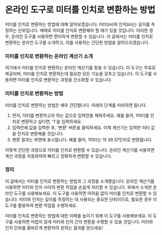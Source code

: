 온라인 도구로 미터를 인치로 변환하는 방법
=======================

미터를 인치로 변환하는 방법에 대해 알아보겠습니다. 미터(m)와 인치(in)는 길이를 측정하는 단위입니다. 때때로 미터를 인치로 변환해야 할 때가 있을 것입니다. 이러한 경우, 온라인 도구를 사용하면 편리하게 변환할 수 있습니다. 이 글에서는 미터를 인치로 변환하는 온라인 도구를 소개하고, 이를 사용하는 간단한 방법을 알려드리겠습니다.

### 미터를 인치로 변환하는 온라인 계산기 소개

여기에서 미터를 인치로 변환하는 온라인 계산기를 찾을 수 있습니다. 이 도구는 무료로 제공되며, 미터를 인치로 변환하는데 필요한 모든 기능을 갖추고 있습니다. 이 도구를 사용하면 미터를 인치로 변환하는 과정을 간소화할 수 있습니다.

### 미터를 인치로 변환하는 방법

미터를 인치로 변환하는 방법은 매우 간단합니다. 아래의 단계를 따라하면 됩니다.

1. 먼저, 미터를 변환하고자 하는 값으로 입력란을 채워주세요. 예를 들어, 1미터를 인치로 변환하고 싶다면, '1'을 입력하세요.
2. 입력란에 값을 입력한 후, '변환' 버튼을 클릭하세요. 이제 계산기는 입력한 미터 값을 인치로 변환해줄 것입니다.
3. 변환 결과는 화면에 표시됩니다. 예를 들어, 1미터는 약 39.37인치로 변환됩니다.

이렇게 간단한 과정으로 미터를 인치로 변환할 수 있습니다. 온라인 계산기를 사용하면 계산 과정을 자동화하여 빠르고 정확하게 변환할 수 있습니다.

### 정리

이 글에서는 미터를 인치로 변환하는 방법과 그 과정을 소개했습니다. 온라인 계산기를 사용하면 미터와 인치 사이의 변환 작업을 손쉽게 처리할 수 있습니다. 위에서 소개한 온라인 도구를 사용해보세요. 이 도구를 사용하면 어려움 없이 미터를 인치로 변환할 수 있습니다. 미터와 인치는 길이를 측정하는 데 사용되는 중요한 단위이므로, 필요한 경우 이 도구를 활용하여 변환 작업을 수행하세요.

미터를 인치로 변환하는 방법에 대한 이해를 높이기 위해 이 도구를 사용해보세요. 이 도구를 사용하면 어렵지 않게 미터와 인치 간의 변환을 수행할 수 있을 것입니다. 미터와 인치 단위를 올바르게 변환하여 원하는 결과를 얻으세요!
